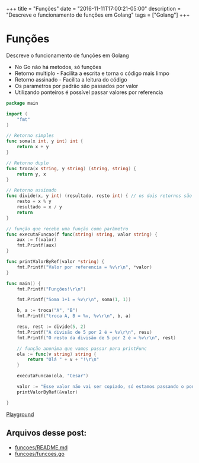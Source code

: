 +++
title = "Funções"
date = "2016-11-11T17:00:21-05:00"
description = "Descreve o funcionamento de funções em Golang"
tags = ["Golang"]
+++
# Funções

Descreve o funcionamento de funções em Golang

* No Go não há metodos, só funções
* Retorno multiplo - Facilita a escrita e torna o código mais limpo
* Retorno assinado - Facilita a leitura do código
* Os parametros por padrão são passados por valor
* Utilizando ponteiros é possível passar valores por referencia

```go
package main

import (
	"fmt"
)

// Retorno simples
func soma(x int, y int) int {
	return x + y
}

// Retorno duplo
func troca(x string, y string) (string, string) {
	return y, x
}

// Retorno assinado
func divide(x, y int) (resultado, resto int) { // os dois retornos são inteiros nesse exemplo
	resto = x % y
	resultado = x / y
	return
}

// função que recebe uma função como parâmetro
func executaFuncao(f func(string) string, valor string) {
	aux := f(valor)
	fmt.Printf(aux)
}

func printValorByRef(valor *string) {
	fmt.Printf("Valor por referencia = %v\r\n", *valor)
}

func main() {
	fmt.Printf("Funções!\r\n")

	fmt.Printf("Soma 1+1 = %v\r\n", soma(1, 1))

	b, a := troca("A", "B")
	fmt.Printf("troca A, B = %v, %v\r\n", b, a)

	resu, rest := divide(5, 2)
	fmt.Printf("A divisão de 5 por 2 é = %v\r\n", resu)
	fmt.Printf("O resto da divisão de 5 por 2 é = %v\r\n", rest)

	// função anonima que vamos passar para printFunc
	ola := func(v string) string {
		return "Olá " + v + "!\r\n"
	}

	executaFuncao(ola, "Cesar")

	valor := "Esse valor não vai ser copiado, só estamos passando o ponteiro"
	printValorByRef(&valor)

}
```
[Playground](https://play.golang.org/p/6PhuELUaYq)

## Arquivos desse post:

- [funcoes/README.md](https://github.com/go-br/estudos/blob/master/funcoes/README.md)
- [funcoes/funcoes.go](https://github.com/go-br/estudos/blob/master/funcoes/funcoes.go)
